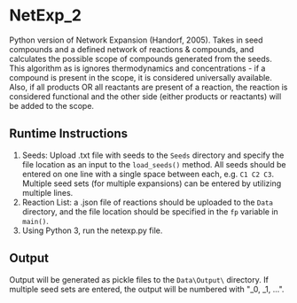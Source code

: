 # NetExp_2

Python version of Network Expansion (Handorf, 2005). 
Takes in seed compounds and a defined network of reactions & compounds, and calculates the possible scope of compounds generated from the seeds.
This algorithm as is ignores thermodynamics and concentrations - if a compound is present in the scope, it is considered universally available. 
Also, if all products OR all reactants are present of a reaction, the reaction is considered functional and the other side (either products or 
reactants) will be added to the scope.

## Runtime Instructions
1. Seeds: Upload .txt file with seeds to the `Seeds` directory and specify the file location as an input to the `load_seeds()` method. 
All seeds should be entered on one line with a single space between each, e.g. `C1 C2 C3`.
Multiple seed sets (for multiple expansions) can be entered by utilizing multiple lines.
2. Reaction List: a .json file of reactions should be uploaded to the `Data` directory, and the file location should be specified in the `fp` variable in `main()`.
3. Using Python 3, run the netexp.py file.

## Output
Output will be generated as pickle files to the `Data\Output\` directory. If multiple seed sets are entered, the output will be numbered with "_0, _1, ...".
